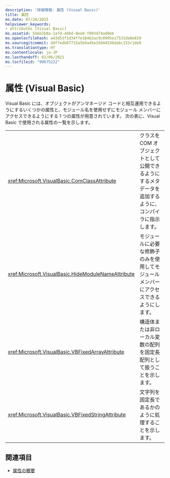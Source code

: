 ```yaml
---
description: '詳細情報: 属性 (Visual Basic)'
title: 属性
ms.date: 07/20/2015
helpviewer_keywords:
- attributes [Visual Basic]
ms.assetid: 5deb2b8a-1afd-4dbd-8ee8-f093d74ad0eb
ms.openlocfilehash: a43d53f1d34f7e184b2ac9c0995e17531da8e829
ms.sourcegitcommit: ddf7edb67715a5b9a45e3dd44536dabc153c1de0
ms.translationtype: HT
ms.contentlocale: ja-JP
ms.lasthandoff: 02/06/2021
ms.locfileid: "99675222"
---
```

# <a name="attributes-visual-basic"></a>属性 (Visual Basic)

Visual Basic には、オブジェクトがアンマネージド コードと相互運用できるようにするいくつかの属性と、モジュール名を使用せずにモジュール メンバーにアクセスできるようにする 1 つの属性が用意されています。 次の表に、Visual Basic で使用される属性の一覧を示します。  
  
|||  
|---|---|  
|<xref:Microsoft.VisualBasic.ComClassAttribute>|クラスを COM オブジェクトとして公開できるようにするメタデータを追加するように、コンパイラに指示します。|
|<xref:Microsoft.VisualBasic.HideModuleNameAttribute>|モジュールに必要な修飾子のみを使用してモジュール メンバーにアクセスできるようにします。|
|<xref:Microsoft.VisualBasic.VBFixedArrayAttribute>|構造体または非ローカル変数の配列を固定長配列として扱うことを示します。|
|<xref:Microsoft.VisualBasic.VBFixedStringAttribute>|文字列を固定長であるかのように処理することを示します。|
  
## <a name="see-also"></a>関連項目

- [属性の概要](../programming-guide/concepts/attributes/index.md)
